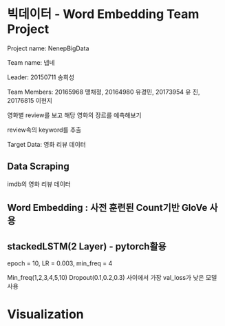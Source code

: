 # 빅데이터 - Word Embedding Team Project 

Project name: NenepBigData

Team name: 넵네

Leader: 20150711 송희성

Team Members: 20165968 맹채정, 20164980 유경민, 20173954 유 진, 20176815 이현지

영화별 review를 보고 해당 영화의 장르를 예측해보기

review속의 keyword를 추출

Target Data: 영화 리뷰 데이터

## Data Scraping
imdb의 영화 리뷰 데이터

## Word Embedding : 사전 훈련된 Count기반 GloVe 사용
## stackedLSTM(2 Layer) - pytorch활용
 epoch = 10, LR = 0.003, min_freq = 4
 
 Min_freq(1,2,3,4,5,10) Dropout(0.1,0.2,0.3) 사이에서 가장 val_loss가 낮은 모델 사용

# Visualization

